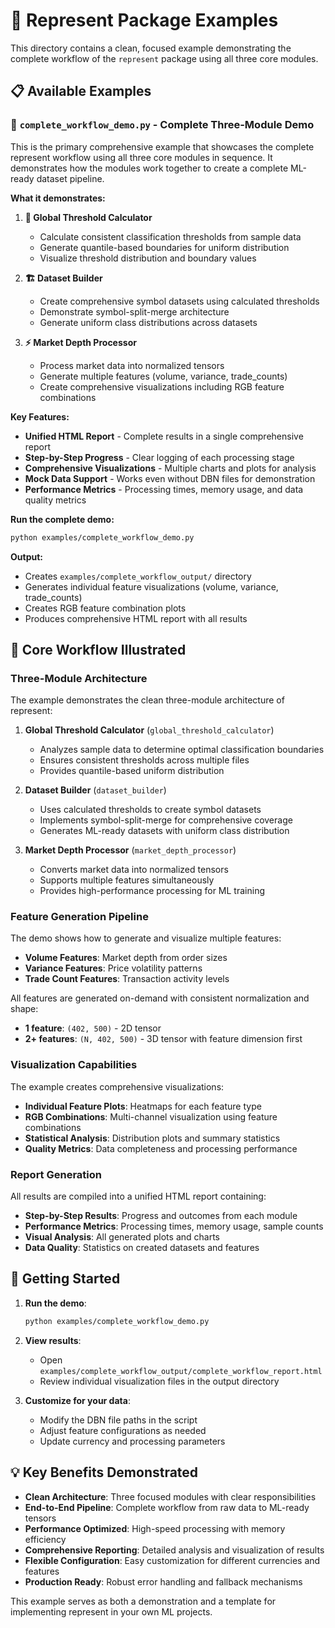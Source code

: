 # 🚀 Represent Package Examples

This directory contains a clean, focused example demonstrating the complete workflow of the `represent` package using all three core modules.

## 📋 Available Examples

### **🌟 `complete_workflow_demo.py` - Complete Three-Module Demo**

This is the primary comprehensive example that showcases the complete represent workflow using all three core modules in sequence. It demonstrates how the modules work together to create a complete ML-ready dataset pipeline.

**What it demonstrates:**

1. **🎯 Global Threshold Calculator**
   - Calculate consistent classification thresholds from sample data
   - Generate quantile-based boundaries for uniform distribution
   - Visualize threshold distribution and boundary values

2. **🏗️ Dataset Builder** 
   - Create comprehensive symbol datasets using calculated thresholds
   - Demonstrate symbol-split-merge architecture
   - Generate uniform class distributions across datasets

3. **⚡ Market Depth Processor**
   - Process market data into normalized tensors
   - Generate multiple features (volume, variance, trade_counts)
   - Create comprehensive visualizations including RGB feature combinations

**Key Features:**
- **Unified HTML Report** - Complete results in a single comprehensive report
- **Step-by-Step Progress** - Clear logging of each processing stage
- **Comprehensive Visualizations** - Multiple charts and plots for analysis
- **Mock Data Support** - Works even without DBN files for demonstration
- **Performance Metrics** - Processing times, memory usage, and data quality metrics

**Run the complete demo:**
```bash
python examples/complete_workflow_demo.py
```

**Output:**
- Creates `examples/complete_workflow_output/` directory
- Generates individual feature visualizations (volume, variance, trade_counts)
- Creates RGB feature combination plots
- Produces comprehensive HTML report with all results

## 🎯 Core Workflow Illustrated

### Three-Module Architecture

The example demonstrates the clean three-module architecture of represent:

1. **Global Threshold Calculator** (`global_threshold_calculator`)
   - Analyzes sample data to determine optimal classification boundaries
   - Ensures consistent thresholds across multiple files
   - Provides quantile-based uniform distribution

2. **Dataset Builder** (`dataset_builder`)
   - Uses calculated thresholds to create symbol datasets
   - Implements symbol-split-merge for comprehensive coverage
   - Generates ML-ready datasets with uniform class distribution

3. **Market Depth Processor** (`market_depth_processor`)  
   - Converts market data into normalized tensors
   - Supports multiple features simultaneously
   - Provides high-performance processing for ML training

### Feature Generation Pipeline

The demo shows how to generate and visualize multiple features:

- **Volume Features**: Market depth from order sizes
- **Variance Features**: Price volatility patterns  
- **Trade Count Features**: Transaction activity levels

All features are generated on-demand with consistent normalization and shape:
- **1 feature**: `(402, 500)` - 2D tensor
- **2+ features**: `(N, 402, 500)` - 3D tensor with feature dimension first

### Visualization Capabilities

The example creates comprehensive visualizations:

- **Individual Feature Plots**: Heatmaps for each feature type
- **RGB Combinations**: Multi-channel visualization using feature combinations
- **Statistical Analysis**: Distribution plots and summary statistics
- **Quality Metrics**: Data completeness and processing performance

### Report Generation

All results are compiled into a unified HTML report containing:

- **Step-by-Step Results**: Progress and outcomes from each module
- **Performance Metrics**: Processing times, memory usage, sample counts
- **Visual Analysis**: All generated plots and charts
- **Data Quality**: Statistics on created datasets and features

## 🚀 Getting Started

1. **Run the demo**:
   ```bash
   python examples/complete_workflow_demo.py
   ```

2. **View results**: 
   - Open `examples/complete_workflow_output/complete_workflow_report.html`
   - Review individual visualization files in the output directory

3. **Customize for your data**:
   - Modify the DBN file paths in the script
   - Adjust feature configurations as needed
   - Update currency and processing parameters

## 💡 Key Benefits Demonstrated

- **Clean Architecture**: Three focused modules with clear responsibilities
- **End-to-End Pipeline**: Complete workflow from raw data to ML-ready tensors
- **Performance Optimized**: High-speed processing with memory efficiency
- **Comprehensive Reporting**: Detailed analysis and visualization of results
- **Flexible Configuration**: Easy customization for different currencies and features
- **Production Ready**: Robust error handling and fallback mechanisms

This example serves as both a demonstration and a template for implementing represent in your own ML projects.